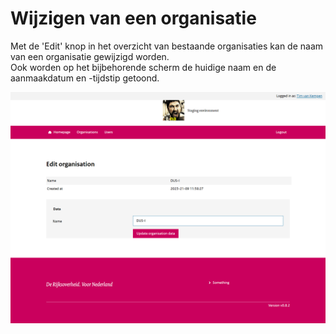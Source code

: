 # Wijzigen van een organisatie

Met de 'Edit' knop in het overzicht van bestaande organisaties kan de naam van een organisatie gewijzigd worden.  
Ook worden op het bijbehorende scherm de huidige naam en de aanmaakdatum en -tijdstip getoond.

![Edit organisation](https://github.com/minvws/nl-rdo-dusi-portal/blob/main/user-admin-api/doc/manual/images/DUSI%20edit%20organisation.png)

